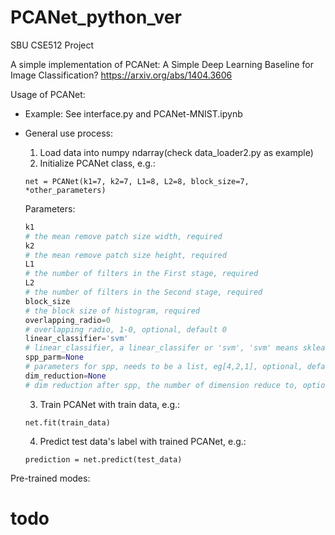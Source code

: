 # PCANet_python_ver
SBU CSE512 Project

A simple implementation of PCANet: A Simple Deep Learning Baseline for Image Classification?
https://arxiv.org/abs/1404.3606

Usage of PCANet:

- Example: See interface.py and PCANet-MNIST.ipynb

- General use process:

  1. Load data into numpy ndarray(check data_loader2.py as example)
  2. Initialize PCANet class, e.g.:

  `net = PCANet(k1=7, k2=7, L1=8, L2=8, block_size=7, *other_parameters)`

  Parameters:
  ```python
  k1
  # the mean remove patch size width, required
  k2
  # the mean remove patch size height, required
  L1
  # the number of filters in the First stage, required
  L2
  # the number of filters in the Second stage, required
  block_size
  # the block size of histogram, required
  overlapping_radio=0 
  # overlapping radio, 1-0, optional, default 0
  linear_classifier='svm' 
  # linear_classifier, a linear_classifer or 'svm', 'svm' means sklearn.svm.SVC(), optional, default 'svm'
  spp_parm=None
  # parameters for spp, needs to be a list, eg[4,2,1], optional, default none
  dim_reduction=None
  # dim reduction after spp, the number of dimension reduce to, optional, default none
  ```
  
  3.  Train PCANet with train data, e.g.:
  
  `net.fit(train_data)`
  
  4.  Predict test data's label with trained PCANet, e.g.:
  
  `prediction = net.predict(test_data)`




Pre-trained modes:

# todo

